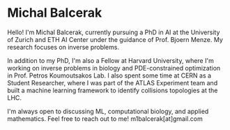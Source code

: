 # Michal Balcerak

Hello! I'm Michal Balcerak, currently pursuing a PhD in AI at the University of Zurich and ETH AI Center under the guidance of Prof. Bjoern Menze. My research focuses on inverse problems.

In addition to my PhD, I'm also a Fellow at Harvard University, where I'm working on inverse problems in biology and PDE-constrained optimization in Prof. Petros Koumoutsakos Lab. I also spent some time at CERN as a Student Researcher, where I was part of the ATLAS Experiment team and built a machine learning framework to identify collisions topologies at the LHC.

I'm always open to discussing ML, computational biology, and applied mathematics. Feel free to reach out to me!
m1balcerak[at]gmail.com
